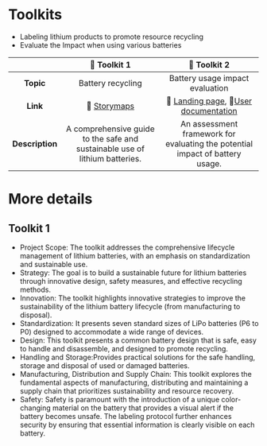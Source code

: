 # Toolkits
* Labeling lithium products to promote resource recycling
* Evaluate the Impact when using various batteries  

| | :hammer: Toolkit 1 | :hammer: Toolkit 2 |
| :-: | :-: | :-: |
| **Topic** | Battery recycling | Battery usage impact evaluation |
| **Link** | :link: [Storymaps](https://storymaps.arcgis.com/stories/2006a91575e24392820666473f43ac2a) | :link: [Landing page](https://responsible-camellia-1vcc12.mysxl.cn/), :closed_book:[User documentation](www.google.com) |
| **Description** | A comprehensive guide to the safe and sustainable use of lithium batteries.  | An assessment framework for evaluating the potential impact of battery usage. |

# More details
## Toolkit 1
* Project Scope: The toolkit addresses the comprehensive lifecycle management of lithium batteries, with an emphasis on standardization and sustainable use.   
* Strategy: The goal is to build a sustainable future for lithium batteries through innovative design, safety measures, and effective recycling methods.   
* Innovation: The toolkit highlights innovative strategies to improve the sustainability of the lithium battery lifecycle (from manufacturing to disposal).   
* Standardization: It presents seven standard sizes of LiPo batteries (P6 to P0) designed to accommodate a wide range of devices.   
* Design: This toolkit presents a common battery design that is safe, easy to handle and disassemble, and designed to promote recycling.   
* Handling and Storage:Provides practical solutions for the safe handling, storage and disposal of used or damaged batteries.   
* Manufacturing, Distribution and Supply Chain: This toolkit explores the fundamental aspects of manufacturing, distributing and maintaining a supply chain that prioritizes sustainability and resource recovery.   
* Safety: Safety is paramount with the introduction of a unique color-changing material on the battery that provides a visual alert if the battery becomes unsafe. The labeling protocol further enhances security by ensuring that essential information is clearly visible on each battery. 
